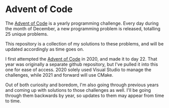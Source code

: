 # Advent of Code #

The [Advent of Code](https://adventofcode.com) is a yearly programming challenge. Every day during the month of December, a new programming problem is released, totalling 25 unique problems.

This repository is a collection of my solutions to these problems, and will be updated accordingly as time goes on.

I first attempted the [Advent of Code](https://adventofcode.com) in 2020, and made it to day 22. That year was originally a separate github repository, but I've pulled it into this one for ease of access. 2020 solely used Visual Studio to manage the challenges, while 2021 and forward will use CMake.

Out of both curiosity and boredom, I'm also going through previous years and coming up with solutions to those challenges as well. I'll be going through them backwards by year, so updates to them may appear from time to time.